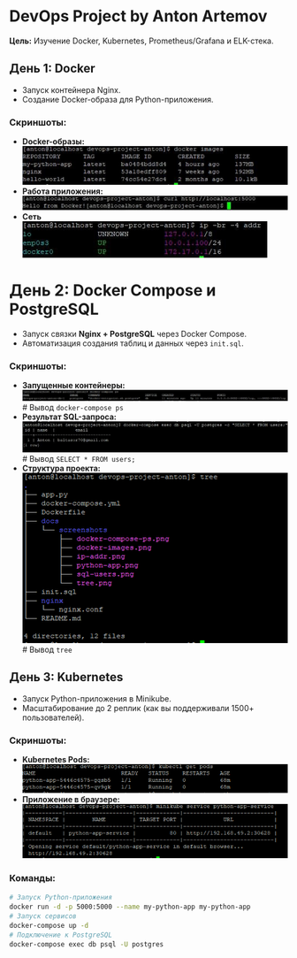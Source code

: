 # DevOps Project by Anton Artemov  
**Цель:** Изучение Docker, Kubernetes, Prometheus/Grafana и ELK-стека.  

## День 1: Docker  
- Запуск контейнера Nginx.  
- Создание Docker-образа для Python-приложения.  

### Скриншоты:  
- **Docker-образы:**  
  ![Docker Images](docs/screenshots/docker-images.png)  
- **Работа приложения:**  
  ![Python App](docs/screenshots/python-app.png)  
- **Сеть**
  ![Сетевые настройки](docs/screenshots/ip-addr.png)

# День 2: Docker Compose и PostgreSQL  
- Запуск связки **Nginx + PostgreSQL** через Docker Compose.  
- Автоматизация создания таблиц и данных через `init.sql`.  

### Скриншоты:
- **Запущенные контейнеры:**  
  ![Docker Compose PS](docs/screenshots/docker-compose-ps.png)  # Вывод `docker-compose ps`
- **Результат SQL-запроса:**  
  ![SQL Users](docs/screenshots/sql-users.png)  # Вывод `SELECT * FROM users;`
- **Структура проекта:**  
  ![Project Tree](docs/screenshots/tree.png)  # Вывод `tree`

## День 3: Kubernetes
- Запуск Python-приложения в Minikube.  
- Масштабирование до 2 реплик (как вы поддерживали 1500+ пользователей).  

### Скриншоты:
- **Kubernetes Pods:**  
  ![Kubernetes Pods](docs/screenshots/k8s-pods.png)  
- **Приложение в браузере:**  
  ![Python App in Kubernetes](docs/screenshots/k8s-python-app.png)

### Команды:  
```bash
# Запуск Python-приложения
docker run -d -p 5000:5000 --name my-python-app my-python-app
# Запуск сервисов
docker-compose up -d
# Подключение к PostgreSQL
docker-compose exec db psql -U postgres


